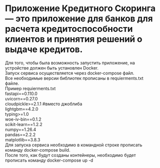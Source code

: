 # Приложение Кредитного Скоринга — это приложение для банков для расчета кредитоспособности клиентов и принятия решений о выдаче кредитов.
Для того, чтобы была возможность запустить приложение, на устройстве должен быть установлен Docker.\
Запуск сервиса осуществляется через docker-compose файл.\
Все необходимые версии библиотек прописаны в requierments.txt файле. \
Пример requierments.txt \
fastapi==0.110.0 \
uvicorn==0.27.0 \
cloudpickle>=2.1.1 #вместо джоблиба \
lightgbm==4.2.0 \
typing>=1.0 \
woe-iv-bin==0.1.2 \
scikit-learn==1.2.2 \
numpy==1.26.4 \
pandas==2.2.2 \
matplotlib==3.8.3 \
Для запуска сервиса необходимо в командной строке прописать команду docker-compose build. \
После того, как будут созданы контейнеры, необходимо будет прописать команду docker-compose up -d
